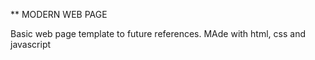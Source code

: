 ** MODERN WEB PAGE

Basic web page template to future references. MAde with html, css and javascript
